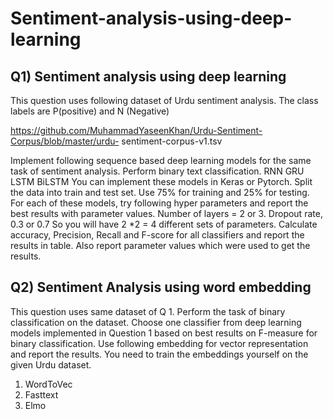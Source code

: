 # Sentiment-analysis-using-deep-learning
## Q1) Sentiment analysis using deep learning
This question uses following dataset of Urdu sentiment analysis. The class labels are P(positive)
and N (Negative)

https://github.com/MuhammadYaseenKhan/Urdu-Sentiment-Corpus/blob/master/urdu-
sentiment-corpus-v1.tsv

Implement following sequence based deep learning models for the same task of sentiment
analysis. Perform binary text classification.
RNN
GRU
LSTM
BiLSTM
You can implement these models in Keras or Pytorch. Split the data into train and test set. Use
75% for training and 25% for testing.
For each of these models, try following hyper parameters and report the best results with
parameter values.
Number of layers = 2 or 3.
Dropout rate, 0.3 or 0.7
So you will have 2 *2 = 4 different sets of parameters.
Calculate accuracy, Precision, Recall and F-score for all classifiers and report the results in table.
Also report parameter values which were used to get the results.
## Q2) Sentiment Analysis using word embedding

This question uses same dataset of Q 1. Perform the task of binary classification on the dataset.
Choose one classifier from deep learning models implemented in Question 1 based on best
results on F-measure for binary classification.
Use following embedding for vector representation and report the results. You need to train
the embeddings yourself on the given Urdu dataset.
1) WordToVec
3) Fasttext
4) Elmo 
